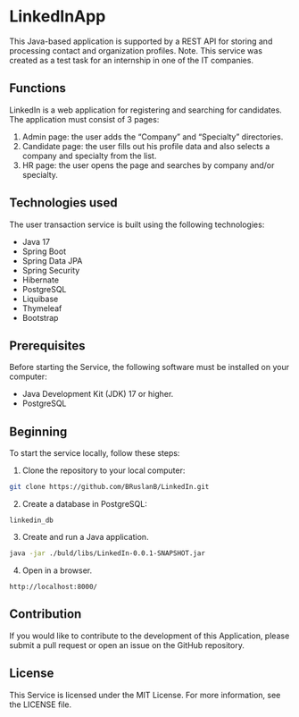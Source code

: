 # LinkedInApp
This Java-based application is supported by a REST API for storing and processing contact and organization profiles.
Note. This service was created as a test task for an internship in one of the IT companies.

## Functions
LinkedIn is a web application for registering and searching for candidates. The application must consist of 3 pages:
1. Admin page: the user adds the “Company” and “Specialty” directories.
2. Candidate page: the user fills out his profile data and also selects a company and specialty from the list.
3. HR page: the user opens the page and searches by company and/or specialty.

## Technologies used
The user transaction service is built using the following technologies:

* Java 17
* Spring Boot
* Spring Data JPA
* Spring Security
* Hibernate
* PostgreSQL
* Liquibase
* Thymeleaf
* Bootstrap

## Prerequisites
Before starting the Service, the following software must be installed on your computer:

* Java Development Kit (JDK) 17 or higher.
* PostgreSQL

## Beginning
To start the service locally, follow these steps:

1. Clone the repository to your local computer:
``` bash
git clone https://github.com/BRuslanB/LinkedIn.git
```
2. Create a database in PostgreSQL:
``` 
linkedin_db
```
3. Create and run a Java application.
``` bash
java -jar ./buld/libs/LinkedIn-0.0.1-SNAPSHOT.jar
```
4. Open in a browser.
``` 
http://localhost:8000/
``` 

## Contribution
If you would like to contribute to the development of this Application, please submit a pull request or open an issue on the GitHub repository.

## License
This Service is licensed under the MIT License. For more information, see the LICENSE file.